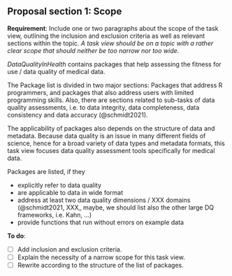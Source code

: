 ## Proposal section 1: Scope

**Requirement**: Include one or two paragraphs about the scope of the task view, outlining the inclusion and exclusion criteria
  as well as relevant sections within the topic.
  *A task view should be on a topic with a rather clear scope that should neither be too narrow nor too wide.*
  
*DataQualityInHealth* contains packages that help assessing the fitness for use / data quality 
of medical data. 

The Package list is divided in two major sections: Packages that address
R programmers, and packages that also address users with limited programming skills.
Also, there are sections related to sub-tasks of data quality assessments, i.e. to data integrity,
data completeness, data consistency and data accuracy (@schmidt2021).

The applicability of packages also depends on the structure of data and 
metadata. Because data quality is an issue in many different fields of science,
hence for a broad variety of data types and metadata formats, this task
view focuses data quality assessment tools specifically for medical data.  

Packages are listed, if they

  - explicitly refer to data quality
  - are applicable to data in wide format
  - address at least two data quality dimensions / XXX domains (@schmidt2021, 
    XXX_ maybe, we should list also the other large DQ frameworks, i.e. Kahn, 
    ...)
  - provide functions that run without errors on example data

**To do**: 

- [ ] Add inclusion and exclusion criteria.
- [ ] Explain the necessity of a narrow scope for this task view.
- [ ] Rewrite according to the structure of the list of packages.

